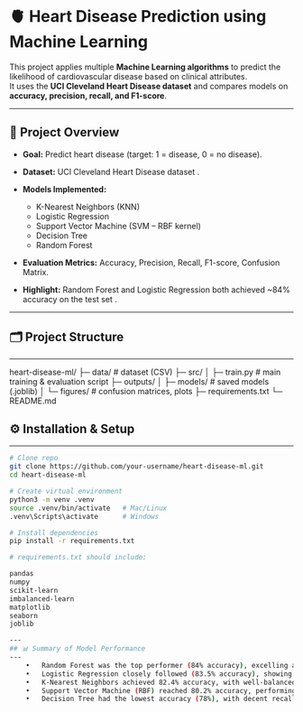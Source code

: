 # 🫀 Heart Disease Prediction using Machine Learning

This project applies multiple **Machine Learning algorithms** to predict the likelihood of cardiovascular disease based on clinical attributes.  
It uses the **UCI Cleveland Heart Disease dataset** and compares models on **accuracy, precision, recall, and F1-score**.

---

## 📌 Project Overview
- **Goal:** Predict heart disease (target: 1 = disease, 0 = no disease).  
- **Dataset:** UCI Cleveland Heart Disease dataset .  
- **Models Implemented:**
  - K-Nearest Neighbors (KNN)
  - Logistic Regression
  - Support Vector Machine (SVM – RBF kernel)
  - Decision Tree
  - Random Forest  

- **Evaluation Metrics:** Accuracy, Precision, Recall, F1-score, Confusion Matrix.  
- **Highlight:** Random Forest and Logistic Regression both achieved ~84% accuracy on the test set .

---

## 🗂️ Project Structure
---
heart-disease-ml/
├─ data/                 # dataset (CSV)
├─ src/
│  ├─ train.py           # main training & evaluation script
├─ outputs/
│  ├─ models/            # saved models (.joblib)
│  └─ figures/           # confusion matrices, plots
├─ requirements.txt
└─ README.md

## ⚙️ Installation & Setup
---
```bash
# Clone repo
git clone https://github.com/your-username/heart-disease-ml.git
cd heart-disease-ml

# Create virtual environment
python3 -m venv .venv
source .venv/bin/activate   # Mac/Linux
.venv\Scripts\activate      # Windows

# Install dependencies
pip install -r requirements.txt

# requirements.txt should include:

pandas
numpy
scikit-learn
imbalanced-learn
matplotlib
seaborn
joblib

---
## 📊 Summary of Model Performance
---
	•	Random Forest was the top performer (84% accuracy), excelling at detecting healthy individuals (Class 0 recall = 91%) while maintaining balanced metrics for diseased cases (Class 1 precision/recall = 75%).
	•	Logistic Regression closely followed (83.5% accuracy), showing stable precision and recall above 85% overall, though it had a slight drop in recall for Class 1, leading to some missed disease cases.
	•	K-Nearest Neighbors achieved 82.4% accuracy, with well-balanced metrics (precision: 80%/85%, recall: 87%/77%), confirming its reliability in binary classification.
	•	Support Vector Machine (RBF) reached 80.2% accuracy, performing strongly on healthy cases (Class 0 recall = 85%) but lower on disease cases (Class 1 recall = 75%), suggesting bias toward the majority class.
	•	Decision Tree had the lowest accuracy (78%), with decent recall for Class 1 (83%) but poor precision (68%), indicating higher false positives.


